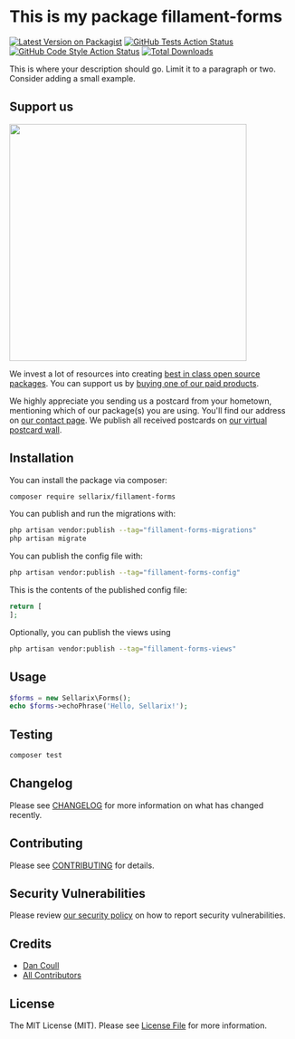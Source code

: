 # This is my package fillament-forms

[![Latest Version on Packagist](https://img.shields.io/packagist/v/sellarix/fillament-forms.svg?style=flat-square)](https://packagist.org/packages/sellarix/fillament-forms)
[![GitHub Tests Action Status](https://img.shields.io/github/actions/workflow/status/sellarix/fillament-forms/run-tests.yml?branch=main&label=tests&style=flat-square)](https://github.com/sellarix/fillament-forms/actions?query=workflow%3Arun-tests+branch%3Amain)
[![GitHub Code Style Action Status](https://img.shields.io/github/actions/workflow/status/sellarix/fillament-forms/fix-php-code-style-issues.yml?branch=main&label=code%20style&style=flat-square)](https://github.com/sellarix/fillament-forms/actions?query=workflow%3A"Fix+PHP+code+style+issues"+branch%3Amain)
[![Total Downloads](https://img.shields.io/packagist/dt/sellarix/fillament-forms.svg?style=flat-square)](https://packagist.org/packages/sellarix/fillament-forms)

This is where your description should go. Limit it to a paragraph or two. Consider adding a small example.

## Support us

[<img src="https://github-ads.s3.eu-central-1.amazonaws.com/fillament-forms.jpg?t=1" width="419px" />](https://spatie.be/github-ad-click/fillament-forms)

We invest a lot of resources into creating [best in class open source packages](https://spatie.be/open-source). You can support us by [buying one of our paid products](https://spatie.be/open-source/support-us).

We highly appreciate you sending us a postcard from your hometown, mentioning which of our package(s) you are using. You'll find our address on [our contact page](https://spatie.be/about-us). We publish all received postcards on [our virtual postcard wall](https://spatie.be/open-source/postcards).

## Installation

You can install the package via composer:

```bash
composer require sellarix/fillament-forms
```

You can publish and run the migrations with:

```bash
php artisan vendor:publish --tag="fillament-forms-migrations"
php artisan migrate
```

You can publish the config file with:

```bash
php artisan vendor:publish --tag="fillament-forms-config"
```

This is the contents of the published config file:

```php
return [
];
```

Optionally, you can publish the views using

```bash
php artisan vendor:publish --tag="fillament-forms-views"
```

## Usage

```php
$forms = new Sellarix\Forms();
echo $forms->echoPhrase('Hello, Sellarix!');
```

## Testing

```bash
composer test
```

## Changelog

Please see [CHANGELOG](CHANGELOG.md) for more information on what has changed recently.

## Contributing

Please see [CONTRIBUTING](CONTRIBUTING.md) for details.

## Security Vulnerabilities

Please review [our security policy](../../security/policy) on how to report security vulnerabilities.

## Credits

- [Dan Coull](https://github.com/sellarix)
- [All Contributors](../../contributors)

## License

The MIT License (MIT). Please see [License File](LICENSE.md) for more information.
